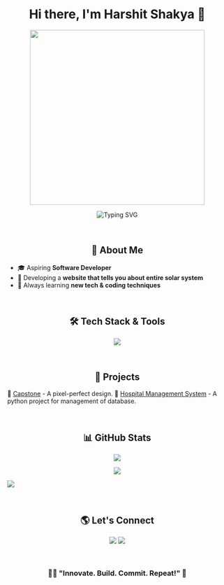 <h1 align="center">Hi there, I'm Harshit Shakya 👋</h1>
<p align="center">
  <img src="https://media0.giphy.com/media/v1.Y2lkPTc5MGI3NjExZms0b2RhbTNud3RtNG1xaThob2twaW9xYXF5aDlveTNobjZrcWZoaSZlcD12MV9pbnRlcm5hbF9naWZfYnlfaWQmY3Q9Zw/CuuSHzuc0O166MRfjt/giphy.gif" width="400" />
</p>
<p align="center">
  <img src="https://readme-typing-svg.herokuapp.com?font=Fira+Code&duration=3000&pause=500&color=F75C7E&center=true&width=435&lines=Developer+%7C+Coder+%7C+Tech+Enthusiast;Creating+a+Solar+System+Web+Page;Innovator" alt="Typing SVG" />
</p>

<br>

<h2 align="center">🚀 About Me</h2>

- 🎓 Aspiring **Software Developer**
- 🧠 Developing a **website that tells you about entire solar system**
- 🌱 Always learning **new tech & coding techniques**

<br>

<h2 align="center">🛠 Tech Stack & Tools</h2>

<p align="center">
  <img src="https://skillicons.dev/icons?i=html,css,js,react,python,git,github,vscode,java" />
</p>

<br>

<h2 align="center">📌 Projects</h2>

🔹 [Capstone](#) - A pixel-perfect design. 
🔹 [Hospital Management System](#) - A python project for management of database.


<br>

<h2 align="center">📊 GitHub Stats</h2>

<p align="center">
  <img src="https://github-readme-stats.vercel.app/api/top-langs/?username=Harsh-sh7&layout=compact&theme=radical" />
</p>
 <p align="center">
  <img src="https://github-profile-summary-cards.vercel.app/api/cards/profile-details?username=Harsh-sh7&theme=tokyonight" />
</p>
  
<img src="https://github-readme-activity-graph.vercel.app/graph?username=Harsh-sh7&bg_color=0E1116&color=FFFFFF&line=FFFFFF&point=FFFFFF&area=true&hide_border=true"/>
</p>

<br>

<h2 align="center">🌎 Let's Connect</h2>

<p align="center">
  <a href="https://linkedin.com/in/harshit-shakya"><img src="https://img.shields.io/badge/LinkedIn-0077B5?style=for-the-badge&logo=linkedin&logoColor=white"/></a>
  <a href="mailto:harshakya56@gmail.com"><img src="https://img.shields.io/badge/Gmail-D14836?style=for-the-badge&logo=gmail&logoColor=white"/></a>
</p>

<br>

<h3 align="center"> 🧑‍💻 "Innovate. Build. Commit. Repeat!" 🚀</h3>
